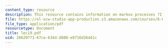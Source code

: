 ```yaml
---
content_type: resource
description: This resource contains information on markov processes ?I.
file: https://ol-ocw-studio-app-production.s3.amazonaws.com/courses/6-041-probabilistic-systems-analysis-and-applied-probability-spring-2006/2062077167ce634dd880e9716d36d41c_lec19.pdf
file_type: application/pdf
resourcetype: Document
title: lec19.pdf
uid: 20620771-67ce-634d-d880-e9716d36d41c
---
```

